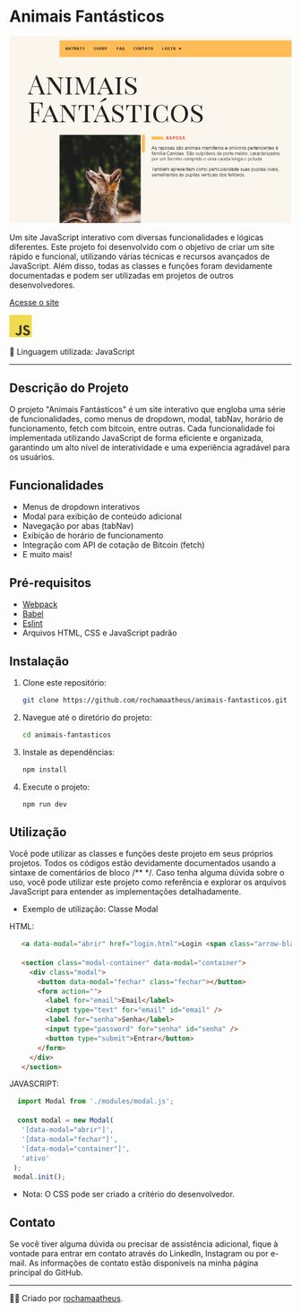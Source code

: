 # Animais Fantásticos

![Site Demo](site_demo.png)

Um site JavaScript interativo com diversas funcionalidades e lógicas diferentes. Este projeto foi desenvolvido com o objetivo de criar um site rápido e funcional, utilizando várias técnicas e recursos avançados de JavaScript. Além disso, todas as classes e funções foram devidamente documentadas e podem ser utilizadas em projetos de outros desenvolvedores.

[Acesse o site](https://rochamaatheus.github.io/Animais-Fantasticos/index.html)

![Logo](logo.png)

🚀 Linguagem utilizada: JavaScript

---

## Descrição do Projeto

O projeto "Animais Fantásticos" é um site interativo que engloba uma série de funcionalidades, como menus de dropdown, modal, tabNav, horário de funcionamento, fetch com bitcoin, entre outras. Cada funcionalidade foi implementada utilizando JavaScript de forma eficiente e organizada, garantindo um alto nível de interatividade e uma experiência agradável para os usuários.

## Funcionalidades

- Menus de dropdown interativos
- Modal para exibição de conteúdo adicional
- Navegação por abas (tabNav)
- Exibição de horário de funcionamento
- Integração com API de cotação de Bitcoin (fetch)
- E muito mais!

## Pré-requisitos

- [Webpack](https://webpack.js.org)
- [Babel](https://babeljs.io)
- [Eslint](https://eslint.org)
- Arquivos HTML, CSS e JavaScript padrão

## Instalação

1. Clone este repositório:

   ```bash
   git clone https://github.com/rochamaatheus/animais-fantasticos.git
   
2. Navegue até o diretório do projeto:

   ```bash
   cd animais-fantasticos
   
3. Instale as dependências:

   ```bash
   npm install
   
4. Execute o projeto:

   ```bash
   npm run dev
   ```
   
 ## Utilização
 
 Você pode utilizar as classes e funções deste projeto em seus próprios projetos. Todos os códigos estão devidamente documentados usando a sintaxe de comentários de bloco /** */. Caso tenha alguma dúvida sobre o uso, você pode utilizar este projeto como referência e explorar os arquivos JavaScript para entender as implementações detalhadamente.
 
 - Exemplo de utilização: Classe Modal
 
 HTML:
 ```html
    <a data-modal="abrir" href="login.html">Login <span class="arrow-black"></span></a>

    <section class="modal-container" data-modal="container">
      <div class="modal">
        <button data-modal="fechar" class="fechar"></button>
        <form action="">
          <label for="email">Email</label>
          <input type="text" for="email" id="email" />
          <label for="senha">Senha</label>
          <input type="password" for="senha" id="senha" />
          <button type="submit">Entrar</button>
        </form>
      </div>
    </section>
 ```
 JAVASCRIPT:
 ```javascript
   import Modal from './modules/modal.js';
 
   const modal = new Modal(
    '[data-modal="abrir"]',
    '[data-modal="fechar"]',
    '[data-modal="container"]',
    'ativo'
  );
  modal.init();
 ```
 
 - Nota: O CSS pode ser criado a critério do desenvolvedor.

## Contato

Se você tiver alguma dúvida ou precisar de assistência adicional, fique à vontade para entrar em contato através do LinkedIn, Instagram ou por e-mail. As informações de contato estão disponíveis na minha página principal do GitHub.

---

👨‍💻 Criado por [rochamaatheus](https://github.com/rochamaatheus).
